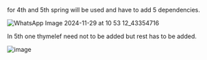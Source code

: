 for 4th and 5th spring will be used and have to add 5 dependencies.

![WhatsApp Image 2024-11-29 at 10 53 12_43354716](https://github.com/user-attachments/assets/565403ee-421c-40b5-afa0-ab65a421648f)

In 5th one thymelef need not to be added but rest has to be added.

![image](https://github.com/user-attachments/assets/e76e0bfb-71e4-4fe2-b23d-c36a822a8f31)


